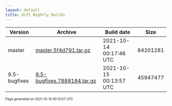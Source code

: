 ```yaml
---
layout: default
title: GLPI Nightly Builds
---
```


Version|Archive|Build date|Size
---|---|---|---
master|[master.5f4d791.tar.gz](master.5f4d791.tar.gz)|2021-10-14 00:17:46 UTC|84201281
9.5-bugfixes|[9.5-bugfixes.7888184.tar.gz](9.5-bugfixes.7888184.tar.gz)|2021-10-15 00:13:57 UTC|45947477

<font size="1">Page generated on 2021-10-15 00:13:57 UTC</font>
